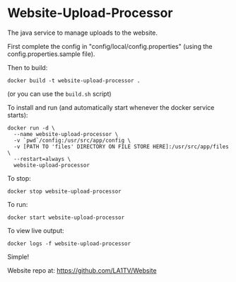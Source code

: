 Website-Upload-Processor
========================

The java service to manage uploads to the website.

First complete the config in "config/local/config.properties" (using the config.properties.sample file).

Then to build:

```
docker build -t website-upload-processor .
```
(or you can use the `build.sh` script)

To install and run (and automatically start whenever the docker service starts):
```
docker run -d \
  --name website-upload-processor \
  -v `pwd`/config:/usr/src/app/config \
  -v [PATH TO 'files' DIRECTORY ON FILE STORE HERE]:/usr/src/app/files \
  --restart=always \
  website-upload-processor

```

To stop:
```
docker stop website-upload-processor
```

To run:
```
docker start website-upload-processor
```

To view live output:
```
docker logs -f website-upload-processor
```

Simple!

Website repo at: https://github.com/LA1TV/Website
